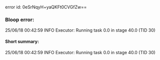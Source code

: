 error id: 0eSrNqyH+yaQKFt0CVGfZw==
### Bloop error:

25/06/18 00:42:59 INFO Executor: Running task 0.0 in stage 40.0 (TID 30)
#### Short summary: 

25/06/18 00:42:59 INFO Executor: Running task 0.0 in stage 40.0 (TID 30)
